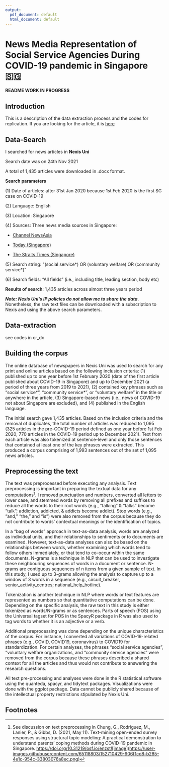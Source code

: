 ```yaml
---
output:
  pdf_document: default
  html_document: default
---
```

# News Media Representation of Social Service Agencies During COVID-19 pandemic in Singapore :singapore:

**README WORK IN PROGRESS**

## Introduction 
This is a description of the data extraction process and the codes for replication. 
If you are looking for the article, it is [here](https://gerardchung.github.io/ssanews/)

## Data-Search
I searched for news articles in __Nexis Uni__
 
Search date was on 24th Nov 2021 

A total of 1,435 articles were downloaded in .docx format. 

**Search parameters**

 (1) Date of articles: after 31st Jan 2020 because 1st Feb 2020 is the first SG case on COVID-19

 (2) Language: English
 
 (3) Location: Singapore
 
 (4) Sources: Three news media sources in Singapore:
 
  * [Channel NewsAsia](https://www.channelnewsasia.com/news/singapore)
        
  * [Today (Singapore)](https://www.todayonline.com/)
        
  * [The Straits Times (Singapore)](https://www.straitstimes.com/global)
        
 (5) Search string: "(social service*) OR (voluntary welfare) OR (community service*)"
 
 (6) Search fields: “All fields” (i.e., including title, leading section, body etc)
 
**Results of search**: 1,435 articles across almost three years period

***Note: Nexis Uni's IP policies do not allow me to share the data***. Nonetheless, the raw text files can be downloaded with a subscription to Nexis and using the above search parameters.

## Data-extraction
see codes in cr_do

## Building the corpus
The online database of newspapers in Nexis Uni was used to search for any print and online articles based on the following inclusion criteria: (1) published up to one year before 1st February 2020 (date of the first article published about COVID-19 in Singapore) and up to December 2021 (a period of three years from 2019 to 2021), (2) contained key phrases such as “social service*”, “community service*”, or “voluntary welfare” in the title or anywhere in the article, (3) Singapore-based news (i.e., news of COVID-19 not about Singapore are excluded), and (4) published in the English language. 

The initial search gave 1,435 articles. Based on the inclusion criteria and the removal of duplicates, the total number of articles was reduced to 1,095 (325 articles in the pre-COVID-19 period defined as one year before 1st Feb 2020; 770 articles in the COVID-19 period up to December 2021). Text from each article was also tokenized at sentence-level and only those sentences that contained at least one of the key phrases were extracted. This produced a corpus comprising of 1,993 sentences out of the set of 1,095 news articles. 
 

## Preprocessing the text
The text was preprocessed before executing any analysis. Text preprocessing is important in preparing the textual data for any computations[^1]. I removed punctuation and numbers, converted all letters to lower case, and stemmed words by removing all prefixes and suffixes to reduce all the words to their root words (e.g., “talking” & “talks” become “talk”; addiction, addicted, & addicts become addict). Stop words (e.g., “and,” “the,” and “is”) were also removed from the corpus because they do not contribute to words’ contextual meanings or the identification of topics. 

In a “bag of words” approach in text-as-data analysis, words are analyzed as individual units, and their relationships to sentiments or to documents are examined. However, text-as-data analyses can also be based on the relationships between words, whether examining which words tend to follow others immediately, or that tend to co-occur within the same documents. N-grams is a technique in NLP that can be used to investigate these neighbouring sequences of words in a document or sentence. N-grams are contiguous sequences of n items from a given sample of text. In this study, I used up to 3-grams allowing the analysis to capture up to a window of 3 words in a sequence (e.g., circuit_breaker, senior_activity_centres; national_help_hotline). 

Tokenization is another technique in NLP where words or text features are represented as numbers so that quantitative computations can be done. Depending on the specific analysis, the raw text in this study is either tokenized as words/N-grams or as sentences. Parts of speech (POS) using the Universal tagset for POS in the SpacyR package in R was also used to tag words to whether it is an adjective or a verb. 

Additional preprocessing was done depending on the unique characteristics of the corpus. For instance, I converted all variations of COVID-19-related phrases (e.g., COVID, COVID19, coronavirus) to COVID19 for standardization. For certain analyses, the phrases “social service agencies”, “voluntary welfare organizations, and “community service agencies” were removed from the corpus because these phrases described a shared context for all the articles and thus would not contribute to answering the research questions. 

All text pre-processing and analyses were done in the R statistical software using the quanteda, spacyr, and tidytext packages. Visualizations were done with the ggplot package. Data cannot be publicly shared because of the intellectual property restrictions stipulated by Nexis Uni. 

## Footnotes
[^1]: See discussion on text preprocessing in Chung, G., Rodriguez, M., Lanier, P., & Gibbs, D. (2021, May 11). Text-mining open-ended survey responses using structural topic modeling: A practical demonstration to understand parents’ coping methods during COVID-19 pandemic in Singapore. https://doi.org/10.31219/osf.io/enzst![image](https://user-images.githubusercontent.com/65118803/152710429-906f1cd8-b285-4e1c-954c-33803076a8ec.png)



